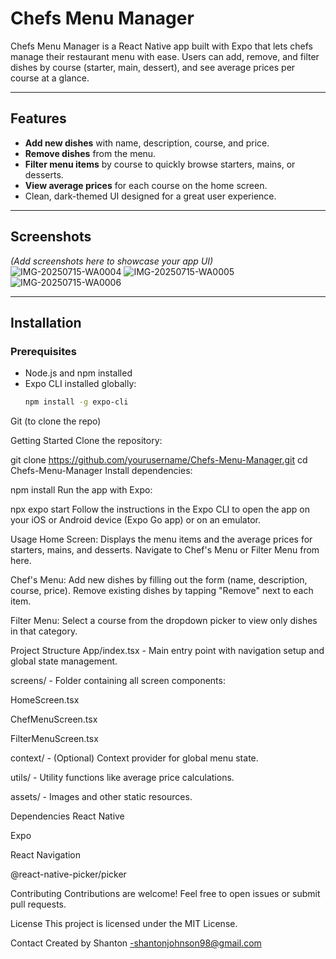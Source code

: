# Chefs Menu Manager

Chefs Menu Manager is a React Native app built with Expo that lets chefs manage their restaurant menu with ease. Users can add, remove, and filter dishes by course (starter, main, dessert), and see average prices per course at a glance.

---

## Features

- **Add new dishes** with name, description, course, and price.
- **Remove dishes** from the menu.
- **Filter menu items** by course to quickly browse starters, mains, or desserts.
- **View average prices** for each course on the home screen.
- Clean, dark-themed UI designed for a great user experience.

---

## Screenshots

*(Add screenshots here to showcase your app UI)*
![IMG-20250715-WA0004](https://github.com/user-attachments/assets/3e955501-649b-475d-a50a-c440386aa377)
![IMG-20250715-WA0005](https://github.com/user-attachments/assets/e1fbb48d-5f58-4748-a25f-d98f52d1c600)
![IMG-20250715-WA0006](https://github.com/user-attachments/assets/9bcb1960-db15-4dd8-9294-b005ffc77336)

---

## Installation

### Prerequisites

- Node.js and npm installed
- Expo CLI installed globally:  
  ```bash
  npm install -g expo-cli
Git (to clone the repo)

Getting Started
Clone the repository:

git clone https://github.com/yourusername/Chefs-Menu-Manager.git
cd Chefs-Menu-Manager
Install dependencies:

npm install
Run the app with Expo:

npx expo start
Follow the instructions in the Expo CLI to open the app on your iOS or Android device (Expo Go app) or on an emulator.

Usage
Home Screen:
Displays the menu items and the average prices for starters, mains, and desserts. Navigate to Chef's Menu or Filter Menu from here.

Chef's Menu:
Add new dishes by filling out the form (name, description, course, price). Remove existing dishes by tapping "Remove" next to each item.

Filter Menu:
Select a course from the dropdown picker to view only dishes in that category.

Project Structure
App/index.tsx - Main entry point with navigation setup and global state management.

screens/ - Folder containing all screen components:

HomeScreen.tsx

ChefMenuScreen.tsx

FilterMenuScreen.tsx

context/ - (Optional) Context provider for global menu state.

utils/ - Utility functions like average price calculations.

assets/ - Images and other static resources.

Dependencies
React Native

Expo

React Navigation

@react-native-picker/picker

Contributing
Contributions are welcome! Feel free to open issues or submit pull requests.

License
This project is licensed under the MIT License.

Contact
Created by Shanton -shantonjohnson98@gmail.com

